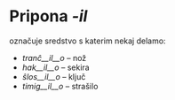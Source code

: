 # Pripona *-il* 

označuje sredstvo s katerim nekaj delamo:

- *tranĉ__il__o*    – nož
- *hak__il__o*      – sekira
- *ŝlos__il__o*     – ključ
- *timig__il__o*    – strašilo
